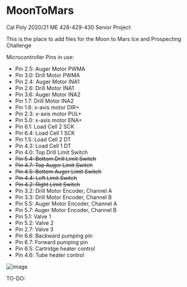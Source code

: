 # MoonToMars
Cal Poly 2020/21 ME 428-429-430 Senior Project

This is the place to add files for the Moon to Mars Ice and Prospecting Challenge

Microcontroller Pins in use:
- Pin 2.5: Auger Motor PWMA
- Pin 3.0: Drill Motor PWMA
- Pin 2.4: Auger Motor INA1
- Pin 2.6: Drill Motor INA1
- Pin 3.6: Auger Motor INA2
- Pin 1.7: Drill Motor INA2
- Pin 1.6: x-axis motor DIR+
- Pin 2.3: x-axis motor PUL+
- Pin 5.0: x-axis motor ENA+
- Pin 6.1: Load Cell 2 SCK
- Pin 6.4: Load Cell 1 SCK
- Pin 1.5: Load Cell 2 DT
- Pin 4.3: Load Cell 1 DT
- Pin 4.0: Top Drill Limit Switch
- ~~Pin 5.4: Bottom Drill Limit Switch~~
- ~~Pin 4.7: Top Auger Limit Switch~~
- ~~Pin 4.5: Bottom Auger Limit Switch~~
- ~~Pin 4.4: Left Limit Switch~~
- ~~Pin 4.2: Right Limit Switch~~
- Pin 3.2: Drill Motor Encoder, Channel A
- Pin 3.3: Drill Motor Encoder, Channel B
- Pin 5.5: Auger Motor Encoder, Channel A
- Pin 5.7: Auger Motor Encoder, Channel B
- Pin 5.1: Valve 1
- Pin 5.2: Valve 2
- Pin 2.7: Valve 3
- Pin 6.6: Backward pumping pin
- Pin 6.7: Forward pumping pin
- Pin 6.5: Cartridge heater control
- Pin 4.6: Tube heater control

![image](https://user-images.githubusercontent.com/77028155/118193241-3a872d00-b3fc-11eb-9db4-af6711f70764.png)

TO-DO:
